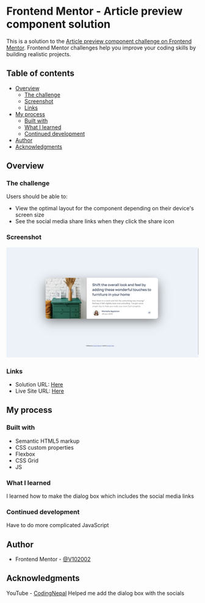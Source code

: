 # Frontend Mentor - Article preview component solution

This is a solution to the [Article preview component challenge on Frontend Mentor](https://www.frontendmentor.io/challenges/article-preview-component-dYBN_pYFT). Frontend Mentor challenges help you improve your coding skills by building realistic projects. 

## Table of contents

- [Overview](#overview)
  - [The challenge](#the-challenge)
  - [Screenshot](#screenshot)
  - [Links](#links)
- [My process](#my-process)
  - [Built with](#built-with)
  - [What I learned](#what-i-learned)
  - [Continued development](#continued-development)
- [Author](#author)
- [Acknowledgments](#acknowledgments)

## Overview

### The challenge

Users should be able to:

- View the optimal layout for the component depending on their device's screen size
- See the social media share links when they click the share icon

### Screenshot

![](./Screenshot%202024-07-17%20192759.png)

### Links

- Solution URL: [Here](https://www.frontendmentor.io/solutions/article-preview-card-_jfWmRmlVQ)
- Live Site URL: [Here](https://v102002.github.io/Article-Card/)

## My process

### Built with

- Semantic HTML5 markup
- CSS custom properties
- Flexbox
- CSS Grid
- JS

### What I learned

I learned how to make the dialog box which includes the social media links

### Continued development

Have to do more complicated JavaScript



## Author
- Frontend Mentor - [@V102002](https://www.frontendmentor.io/profile/V102002)


## Acknowledgments

 YouTube - [CodingNepal](https://youtu.be/ETvRZgrcFj8)
 Helped me add the dialog box with the socials


